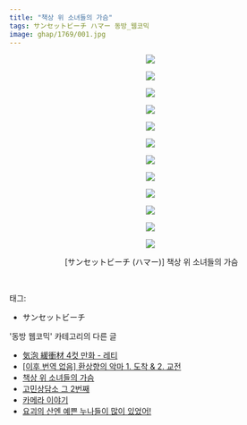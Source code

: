 ```yaml
---
title: "책상 위 소녀들의 가슴"
tags: サンセットビーチ ハマー 동방_웹코믹
image: ghap/1769/001.jpg
---
```

<div class="article">
<p style="text-align: center; clear: none; float: none;"><img src="{{ site.nasurl }}/ghap/1769/001.jpg"/></p>
<p style="text-align: center; clear: none; float: none;"><img src="{{ site.nasurl }}/ghap/1769/002.jpg"/></p>
<p style="text-align: center; clear: none; float: none;"><img src="{{ site.nasurl }}/ghap/1769/003.jpg"/></p>
<p style="text-align: center; clear: none; float: none;"><img src="{{ site.nasurl }}/ghap/1769/004.jpg"/></p>
<p style="text-align: center; clear: none; float: none;"><img src="{{ site.nasurl }}/ghap/1769/005.jpg"/></p>
<p style="text-align: center; clear: none; float: none;"><img src="{{ site.nasurl }}/ghap/1769/006.jpg"/></p>
<p style="text-align: center; clear: none; float: none;"><img src="{{ site.nasurl }}/ghap/1769/007.jpg"/></p>
<p style="text-align: center; clear: none; float: none;"><img src="{{ site.nasurl }}/ghap/1769/008.jpg"/></p>
<p style="text-align: center; clear: none; float: none;"><img src="{{ site.nasurl }}/ghap/1769/009.jpg"/></p>
<p style="text-align: center; clear: none; float: none;"><img src="{{ site.nasurl }}/ghap/1769/010.jpg"/></p>
<p style="text-align: center; clear: none; float: none;"><img src="{{ site.nasurl }}/ghap/1769/011.jpg"/></p>
<p style="text-align: center; clear: none; float: none;"><img src="{{ site.nasurl }}/ghap/1769/012.jpg"/></p>
<p style="text-align: center; clear: none; float: none;"> [サンセットビーチ (ハマー)] 책상 위 소녀들의 가슴</p>
<p><br/></p>
</div><div class="tagTrail">
<p>태그: </p>
<ul>
<li>サンセットビーチ</li>
</ul>
</div><div class="another">
<p>'동방 웹코믹' 카테고리의 다른 글</p>
<ul>
<li><a href="/2016-08-23-ghap_1789">気泡 緩衝材 4컷 만화 - 레티</a></li>
<li><a href="/2016-08-23-ghap_1786">[이후 번역 없음] 환상향의 악마 1. 도착 &amp; 2. 교전</a></li>
<li><a href="/2016-08-22-ghap_1769">책상 위 소녀들의 가슴</a></li>
<li><a href="/2016-08-20-ghap_1732">고민상담소 그 2번째</a></li>
<li><a href="/2016-08-20-ghap_1728">카메라 이야기</a></li>
<li><a href="/2016-08-20-ghap_1725">요괴의 산엔 예쁜 누나들이 많이 있었어!</a></li>
</ul>
</div><div class="cb_module cb_fluid">
<div class="cb_wrt cb_profile">
</div><!-- commentList close -->
</div>
<br/>
<p id="refer"></p>
<br/>
